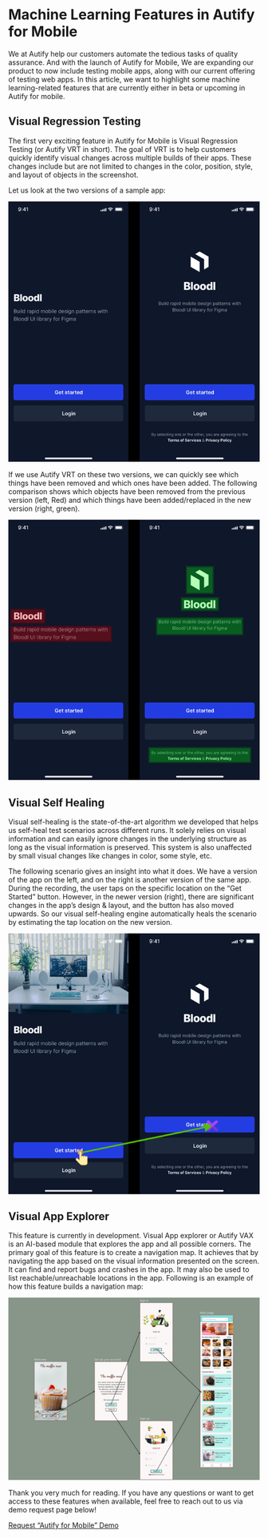 <!-- https://nocode.autify.com/blog/machine-learning-features-in-autify-for-mobile -->
<!-- November 8, 2021 -->

# Machine Learning Features in Autify for Mobile

We at Autify help our customers automate the tedious tasks of quality assurance. And with the launch of Autify for Mobile, We are expanding our product to now include testing mobile apps, along with our current offering of testing web apps. In this article, we want to highlight some machine learning-related features that are currently either in beta or upcoming in Autify for mobile.

## Visual Regression Testing

The first very exciting feature in Autify for Mobile is Visual Regression Testing (or Autify VRT in short). The goal of VRT is to help customers quickly identify visual changes across multiple builds of their apps. These changes include but are not limited to changes in the color, position, style, and layout of objects in the screenshot.

Let us look at the two versions of a sample app:

![Two different versions of the same app](../../public/ai-in-autify-mobile-2021/ii1.png)

If we use Autify VRT on these two versions, we can quickly see which things have been removed and which ones have been added. The following comparison shows which objects have been removed from the previous version (left, Red) and which things have been added/replaced in the new version (right, green).

![Visual Regressions Applied](../../public/ai-in-autify-mobile-2021/ii2.png)

## Visual Self Healing

Visual self-healing is the state-of-the-art algorithm we developed that helps us self-heal test scenarios across different runs. It solely relies on visual information and can easily ignore changes in the underlying structure as long as the visual information is preserved. This system is also unaffected by small visual changes like changes in color, some style, etc.

The following scenario gives an insight into what it does. We have a version of the app on the left, and on the right is another version of the same app. During the recording, the user taps on the specific location on the “Get Started” button. However, in the newer version (right), there are significant changes in the app’s design & layout, and the button has also moved upwards. So our visual self-healing engine automatically heals the scenario by estimating the tap location on the new version.

![Visual Self Healing in Action](../../public/ai-in-autify-mobile-2021/ii3.png)

## Visual App Explorer

This feature is currently in development. Visual App explorer or Autify VAX is an AI-based module that explores the app and all possible corners. The primary goal of this feature is to create a navigation map. It achieves that by navigating the app based on the visual information presented on the screen. It can find and report bugs and crashes in the app. It may also be used to list reachable/unreachable locations in the app. Following is an example of how this feature builds a navigation map:

![Visual App Explorer](../../public/ai-in-autify-mobile-2021/ii4.png)

Thank you very much for reading. If you have any questions or want to get access to these features when available, feel free to reach out to us via demo request page below!

[Request “Autify for Mobile” Demo](https://nocode.autify.com/mobile)
